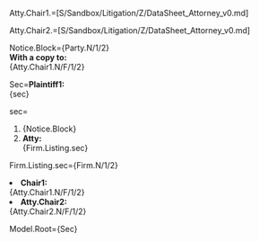 Atty.Chair1.=[S/Sandbox/Litigation/Z/DataSheet_Attorney_v0.md]

Atty.Chair2.=[S/Sandbox/Litigation/Z/DataSheet_Attorney_v0.md]

Notice.Block={Party.N/1/2}<br><b>With a copy to:</b><br>{Atty.Chair1.N/F/1/2}

Sec=<b>Plaintiff1:</b><br>{sec}

sec=<ol><li>{Notice.Block}<li><b>Atty:</b><br>{Firm.Listing.sec}</ol>

Firm.Listing.sec={Firm.N/1/2}<li><b>Chair1:</b><br>{Atty.Chair1.N/F/1/2}<li><b>Atty.Chair2:</b><br>{Atty.Chair2.N/F/1/2}

Model.Root={Sec}